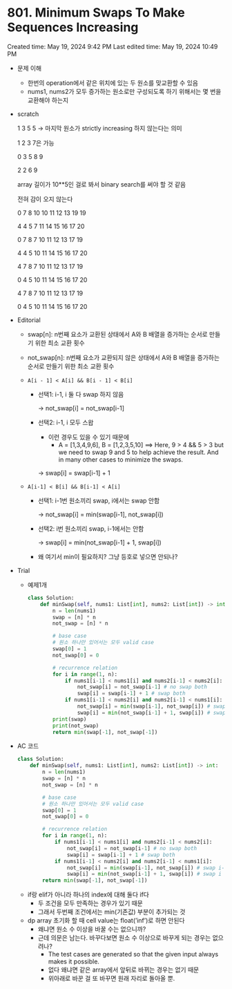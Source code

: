 # 801. Minimum Swaps To Make Sequences Increasing

Created time: May 19, 2024 9:42 PM
Last edited time: May 19, 2024 10:49 PM

- 문제 이해
    - 한번의 operation에서 같은 위치에 있는 두 원소를 맞교환할 수 있음
    - nums1, nums2가 모두 증가하는 원소로만 구성되도록 하기 위해서는 몇 번을 교환해야 하는지
- scratch
    
    1 3 5 5 → 마지막 원소가 strictly increasing 하지 않는다는 의미 
    
    1 2 3 7은 가능
    
    0 3 5 8 9
    
    2 2   6 9
    
    array 길이가 10**5인 걸로 봐서 binary search를 써야 할 것 같음 
    
    전혀 감이 오지 않는다 
    
    0 7 8 10 10 11 12 13 19 19 
    
    4 4 5 7 11 14 15 16 17 20 
    
    0 7 8 7 10 11 12 13 17 19
    
    4 4 5 10 11 14 15 16 17 20 
    
    4 7 8 7 10 11 12 13 17 19
    
    0 4 5 10 11 14 15 16 17 20 
    
    4 7 8 7 10 11 12 13 17 19
    
    0 4 5 10 11 14 15 16 17 20 
    
- Editorial
    - swap[n]: n번째 요소가 교환된 상태에서 A와 B 배열을 증가하는 순서로 만들기 위한 최소 교환 횟수
    - not_swap[n]: n번째 요소가 교환되지 않은 상태에서 A와 B 배열을 증가하는 순서로 만들기 위한 최소 교환 횟수
    - `A[i - 1] < A[i] && B[i - 1] < B[i]`
        - 선택1: i-1, i 둘 다 swap 하지 않음
            
            → not_swap[i] = not_swap[i-1]
            
        - 선택2: i-1, i 모두 스왑
            - 이런 경우도 있을 수 있기 때문에
                - A = [1,3,4,9,6], B = [1,2,3,5,10] ==> Here, 9 > 4 && 5 > 3 but we need to swap 9 and 5 to help achieve the result. And in many other cases to minimize the swaps.
            
            → swap[i] = swap[i-1] + 1 
            
    - `A[i-1] < B[i] && B[i-1] < A[i]`
        - 선택1: i-1번 원소끼리 swap, i에서는 swap 안함
            
            → not_swap[i] = min(swap[i-1], not_swap[i])
            
        - 선택2: i번 원소끼리 swap, i-1에서는 안함
            
            → swap[i] = min(not_swap[i-1] + 1, swap[i])
            
        - 왜 여기서 min이 필요하지? 그냥 등호로 넣으면 안되나?
    
- Trial
    - 예제1개
        
        ```python
        class Solution:
            def minSwap(self, nums1: List[int], nums2: List[int]) -> int:
                n = len(nums1)
                swap = [n] * n
                not_swap = [n] * n 
        
                # base case
                # 원소 하나만 있어서는 모두 valid case
                swap[0] = 1 
                not_swap[0] = 0
        
                # recurrence relation
                for i in range(1, n):
                    if nums1[i-1] < nums1[i] and nums2[i-1] < nums2[i]:
                        not_swap[i] = not_swap[i-1] # no swap both 
                        swap[i] = swap[i-1] + 1 # swap both 
                    if nums1[i-1] < nums2[i] and nums2[i-1] < nums1[i]:
                        not_swap[i] = min(swap[i-1], not_swap[i]) # swap i-1th only 
                        swap[i] = min(not_swap[i-1] + 1, swap[i]) # swap i th only 
                print(swap)
                print(not_swap)
                return min(swap[-1], not_swap[-1])
        
        ```
        
- AC 코드
    
    ```python
    class Solution:
        def minSwap(self, nums1: List[int], nums2: List[int]) -> int:
            n = len(nums1)
            swap = [n] * n
            not_swap = [n] * n 
    
            # base case
            # 원소 하나만 있어서는 모두 valid case
            swap[0] = 1 
            not_swap[0] = 0
    
            # recurrence relation
            for i in range(1, n):
                if nums1[i-1] < nums1[i] and nums2[i-1] < nums2[i]:
                    not_swap[i] = not_swap[i-1] # no swap both 
                    swap[i] = swap[i-1] + 1 # swap both 
                if nums1[i-1] < nums2[i] and nums2[i-1] < nums1[i]:
                    not_swap[i] = min(swap[i-1], not_swap[i]) # swap i-1th only 
                    swap[i] = min(not_swap[i-1] + 1, swap[i]) # swap i th only 
            return min(swap[-1], not_swap[-1])
    
    ```
    
    - if랑 elif가 아니라 하나의 index에 대해 둘다 if다
        - 두 조건을 모두 만족하는 경우가 있기 때문
        - 그래서 두번째 조건에서는 min(기존값) 부분이 추가되는 것
    - dp array 초기화 할 때 cell value는 float(’inf’)로 하면 안된다
        - 왜냐면 원소 수 이상을 바꿀 수는 없으니까?
        - 근데 의문은 남는다. 바꾸다보면 원소 수 이상으로 바꾸게 되는 경우는 없으려나?
            - The test cases are generated so that the given input always makes it possible.
            - 없다 왜냐면 같은 array에서 앞뒤로 바뀌는 경우는 없기 때문
            - 위아래로 바꾼 걸 또 바꾸면 원래 자리로 돌아올 뿐.